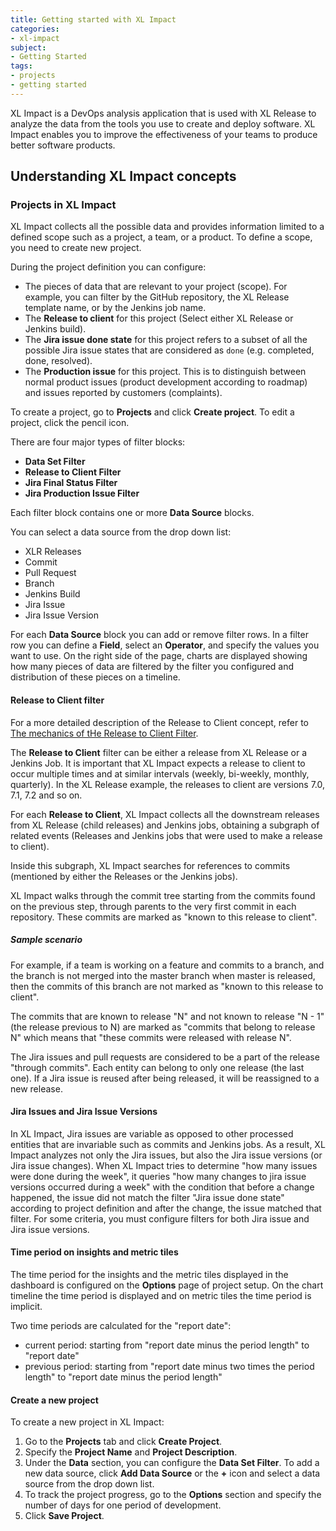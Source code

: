 ```yaml
---
title: Getting started with XL Impact
categories:
- xl-impact
subject:
- Getting Started
tags:
- projects
- getting started
---
```


XL Impact is a DevOps analysis application that is used with XL Release to analyze the data from the tools you use to create and deploy software. XL Impact enables you to improve the effectiveness of your teams to produce better software products.

## Understanding XL Impact concepts

### Projects in XL Impact

XL Impact collects all the possible data and provides information limited to a defined scope such as a project, a team, or a product. To define a scope, you need to create new project.

During the project definition you can configure:

*  The pieces of data that are relevant to your project (scope). For example, you can filter by the GitHub repository, the XL Release template name, or by the Jenkins job name.
* The **Release to client** for this project (Select either XL Release or Jenkins build).
* The **Jira issue done state** for this project refers to a subset of all the possible Jira issue states that are considered as `done` (e.g. completed, done, resolved).
* The **Production issue** for this project. This is to distinguish between normal product issues (product development according to roadmap) and issues reported by customers (complaints).

To create a project, go to **Projects** and click **Create project**. To edit a project, click the pencil icon.

There are four major types of filter blocks:

* **Data Set Filter**
* **Release to Client Filter**
* **Jira Final Status Filter**
* **Jira Production Issue Filter**

Each filter block contains one or more **Data Source** blocks.

You can select a data source from the drop down list:

* XLR Releases
* Commit
* Pull Request
* Branch
* Jenkins Build
* Jira Issue
* Jira Issue Version

For each **Data Source** block you can add or remove filter rows. In a filter row you can define a **Field**, select an **Operator**, and specify the values you want to use. On the right side of the page, charts are displayed showing how many pieces of data are filtered by the filter you configured and distribution of these pieces on a timeline.

#### Release to Client filter

For a more detailed description of the Release to Client concept, refer to [The mechanics of tHe Release to Client Filter](/xl-impact/concept/release-to-client-filter.markdown).

The **Release to Client** filter can be either a release from XL Release or a Jenkins Job. It is important that XL Impact expects a release to client to occur multiple times and at similar intervals (weekly, bi-weekly, monthly, quarterly). In the XL Release example, the releases to client are versions 7.0, 7.1, 7.2 and so on.

For each **Release to Client**, XL Impact collects all the downstream releases from XL Release (child releases) and Jenkins jobs, obtaining a subgraph of related events (Releases and Jenkins jobs that were used to make a
release to client).

Inside this subgraph, XL Impact searches for references to commits (mentioned by either the Releases or the Jenkins jobs).

XL Impact walks through the commit tree starting from the commits found on the previous step, through parents to the very first commit in each repository. These commits are marked as "known to this release to client".

##### Sample scenario

For example, if a team is working on a feature and commits to a branch, and the branch is not merged into the master branch when master is released, then the commits of this branch are not marked as "known to this release to client".

The commits that are known to release "N" and not known to release "N - 1" (the release previous to N) are marked as "commits that belong to release N" which means that "these commits were released with release N".

The Jira issues and pull requests are considered to be a part of the release "through commits". Each entity can belong to only one release (the last one). If a Jira issue is reused after being released, it will be reassigned to a new release.

#### Jira Issues and Jira Issue Versions

In XL Impact, Jira issues are variable as opposed to other processed entities that are invariable such as commits and Jenkins jobs. As a result, XL Impact analyzes not only the Jira issues, but also the Jira issue versions (or Jira issue changes).
When XL Impact tries to determine "how many issues were done during the week", it queries "how many changes to jira issue versions occurred during a week" with the condition that before a change happened, the issue did not match the filter "Jira issue done state" according to project definition and after the change, the issue matched that filter.
For some criteria, you must configure filters for both Jira issue and Jira issue versions.

#### Time period on insights and metric tiles

The time period for the insights and the metric tiles displayed in the dashboard is configured on the **Options** page of project setup.
On the chart timeline the time period is displayed and on metric tiles the time period is implicit.

Two time periods are calculated for the "report date":

* current period: starting from "report date minus the period length" to "report date"
* previous period: starting from "report date minus two times the period length" to "report date minus the period length"

#### Create a new project

To create a new project in XL Impact:

1. Go to the **Projects** tab and click **Create Project**.
1. Specify the **Project Name** and **Project Description**.
1. Under the **Data** section, you can configure the **Data Set Filter**. To add a new data source, click **Add Data Source** or the **+** icon and select a data source from the drop down list.
1. To track the project progress, go to the **Options** section and specify the number of days for one period of development.
1. Click **Save Project**.
